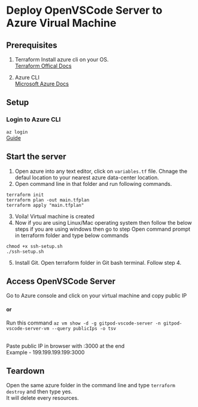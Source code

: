 # Deploy OpenVSCode Server to Azure Virual Machine

## Prerequisites

1. Terraform
   Install azure cli on your OS. <br>
   [Terraform Offical Docs](https://learn.hashicorp.com/tutorials/terraform/install-cli)

2. Azure CLI <br>
   [Microsoft Azure Docs](https://docs.microsoft.com/en-us/cli/azure/install-azure-cli)

## Setup

### Login to Azure CLI

`az login` <br>
[Guide](https://docs.microsoft.com/en-us/cli/azure/get-started-with-azure-cli)

## Start the server

1. Open azure into any text editor, click on `variables.tf` file. Chnage the defaul location to your nearest azure data-center location.
2. Open command line in that folder and run following commands.

```
terraform init
terraform plan -out main.tfplan
terraform apply "main.tfplan"
```

3. Voila! Virtual machine is created
4. Now if you are using Linux/Mac operating system then follow the below steps if you are using windows then go to step
   Open command prompt in terraform folder and type below commands

```
chmod +x ssh-setup.sh
./ssh-setup.sh
```

5. Install Git. Open terraform folder in Git bash terminal. Follow step 4.

## Access OpenVSCode Server

Go to Azure console and click on your virtual machine and copy public IP

#### or

Run this command
`az vm show -d -g gitpod-vscode-server -n gitpod-vscode-server-vm --query publicIps -o tsv`
<br> <br>

Paste public IP in browser with :3000 at the end <br>
Example - 199.199.199.199:3000

## Teardown

Open the same azure folder in the command line and type `terraform destroy` and then type yes. <br>
It will delete every resources.
